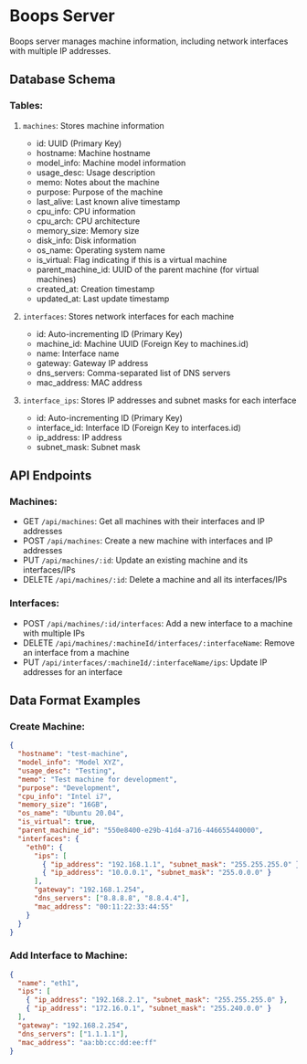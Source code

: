 # Boops Server

Boops server manages machine information, including network interfaces with multiple IP addresses.

## Database Schema

### Tables:

1. `machines`: Stores machine information
   - id: UUID (Primary Key)
   - hostname: Machine hostname
   - model_info: Machine model information
   - usage_desc: Usage description
   - memo: Notes about the machine
   - purpose: Purpose of the machine
   - last_alive: Last known alive timestamp
   - cpu_info: CPU information
   - cpu_arch: CPU architecture
   - memory_size: Memory size
   - disk_info: Disk information
   - os_name: Operating system name
   - is_virtual: Flag indicating if this is a virtual machine
   - parent_machine_id: UUID of the parent machine (for virtual machines)
   - created_at: Creation timestamp
   - updated_at: Last update timestamp

2. `interfaces`: Stores network interfaces for each machine
   - id: Auto-incrementing ID (Primary Key)
   - machine_id: Machine UUID (Foreign Key to machines.id)
   - name: Interface name
   - gateway: Gateway IP address
   - dns_servers: Comma-separated list of DNS servers
   - mac_address: MAC address

3. `interface_ips`: Stores IP addresses and subnet masks for each interface
   - id: Auto-incrementing ID (Primary Key)
   - interface_id: Interface ID (Foreign Key to interfaces.id)
   - ip_address: IP address
   - subnet_mask: Subnet mask

## API Endpoints

### Machines:

- GET `/api/machines`: Get all machines with their interfaces and IP addresses
- POST `/api/machines`: Create a new machine with interfaces and IP addresses
- PUT `/api/machines/:id`: Update an existing machine and its interfaces/IPs
- DELETE `/api/machines/:id`: Delete a machine and all its interfaces/IPs

### Interfaces:

- POST `/api/machines/:id/interfaces`: Add a new interface to a machine with multiple IPs
- DELETE `/api/machines/:machineId/interfaces/:interfaceName`: Remove an interface from a machine
- PUT `/api/interfaces/:machineId/:interfaceName/ips`: Update IP addresses for an interface

## Data Format Examples

### Create Machine:

```json
{
  "hostname": "test-machine",
  "model_info": "Model XYZ",
  "usage_desc": "Testing",
  "memo": "Test machine for development",
  "purpose": "Development",
  "cpu_info": "Intel i7",
  "memory_size": "16GB",
  "os_name": "Ubuntu 20.04",
  "is_virtual": true,
  "parent_machine_id": "550e8400-e29b-41d4-a716-446655440000",
  "interfaces": {
    "eth0": {
      "ips": [
        { "ip_address": "192.168.1.1", "subnet_mask": "255.255.255.0" },
        { "ip_address": "10.0.0.1", "subnet_mask": "255.0.0.0" }
      ],
      "gateway": "192.168.1.254",
      "dns_servers": ["8.8.8.8", "8.8.4.4"],
      "mac_address": "00:11:22:33:44:55"
    }
  }
}
```

### Add Interface to Machine:

```json
{
  "name": "eth1",
  "ips": [
    { "ip_address": "192.168.2.1", "subnet_mask": "255.255.255.0" },
    { "ip_address": "172.16.0.1", "subnet_mask": "255.240.0.0" }
  ],
  "gateway": "192.168.2.254",
  "dns_servers": ["1.1.1.1"],
  "mac_address": "aa:bb:cc:dd:ee:ff"
}
